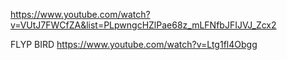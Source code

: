 https://www.youtube.com/watch?v=VUtJ7FWCfZA&list=PLpwngcHZlPae68z_mLFNfbJFIJVJ_Zcx2


FLYP BIRD
https://www.youtube.com/watch?v=Ltg1fl4Obgg
